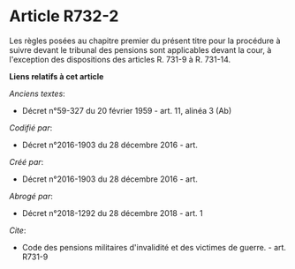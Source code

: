 # Article R732-2

Les règles posées au chapitre premier du présent titre pour la procédure à suivre devant le tribunal des pensions sont
applicables devant la cour, à l'exception des dispositions des articles R. 731-9 à R. 731-14.

**Liens relatifs à cet article**

_Anciens textes_:

  - Décret n°59-327 du 20 février 1959 - art. 11, alinéa 3 (Ab)

_Codifié par_:

  - Décret n°2016-1903 du 28 décembre 2016 - art.

_Créé par_:

  - Décret n°2016-1903 du 28 décembre 2016 - art.

_Abrogé par_:

  - Décret n°2018-1292 du 28 décembre 2018 - art. 1

_Cite_:

  - Code des pensions militaires d'invalidité et des victimes de guerre. - art. R731-9
